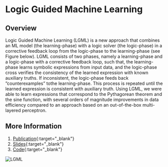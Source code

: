 # Logic Guided Machine Learning


## Overview
Logic Guided Machine Learning (LGML) is a new approach that combines an ML model (the learning-phase) with a logic solver (the logic-phase) in a corrective feedback loop from the logic-phase to the learning-phase (see Figure below). LGML consists of two phases, namely a learning-phase and a logic-phase with a corrective feedback loop, such that, the learning-phase learns symbolic expressions from input data, and the logic-phase cross  verifies  the  consistency of the learned expression with known auxiliary truths. If inconsistent, the logic-phase feeds back ”counterexamples” tothe learning-phase. This process is repeated until the learned expression is consistent with auxiliary truth. Using LGML, we  were  able  to  learn  expressions  that  correspond  to  the Pythagorean theorem and the sine function, with several orders of magnitude improvements in data efficiency compared to an approach based on an out-of-the-box multi-layered perceptron.


## More Information
1. [Publication](https://cs.uwaterloo.ca/~j29scott/pdfs/aaai20.pdf){:target="_blank"}
2. [Slides](https://drive.google.com/file/d/1ZAYQ_aW3GeN4cgBzookLmx-9wgasvEbv/view){:target="_blank"}
3. [Code](https://github.com/j29scott/LGML-Public){:target="_blank"}

<img alt="LGML" src="{{site.baseurl}}/assets/img/lgml.png">
